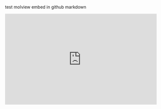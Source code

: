 test molview embed in github markdown

<iframe style="width: 500px; height: 300px;" frameborder="0" src="http://embed.molview.org/v1/?mode=balls&cid=91620582"></iframe>
